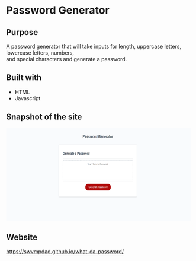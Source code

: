 # Password Generator

## Purpose
A password generator that will take inputs for length, uppercase letters, lowercase letters, numbers, <br />
and special characters and generate a password.

## Built with
* HTML
* Javascript

## Snapshot of the site

<img src="./develop/snapshot1.jpg" alt="a screenshot of the site" width=500px height=250px>

## Website
https://swvmpdad.github.io/what-da-password/

